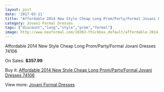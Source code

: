 ```yaml
---
layout: post
date: '2017-03-11'
title: "Affordable 2014 New Style Cheap Long Prom/Party/Formal Jovani Dresses 74106"
category: Jovani Formal Dresses
tags: ["discount","long","style","prom","formal"]
image: http://www.neoformal.com/10363-thickbox_default/affordable-2014-new-style-cheap-long-prom-party-formal-jovani-dresses-74106.jpg
---
```

Affordable 2014 New Style Cheap Long Prom/Party/Formal Jovani Dresses 74106

On Sales: **$357.99**
<a href="https://www.neoformal.com/en/jovani-formal-dresses-2014/3595-affordable-2014-new-style-cheap-long-prom-party-formal-jovani-dresses-74106.html"><amp-img layout="responsive" width="600" height="600" src="//www.neoformal.com/10363-thickbox_default/affordable-2014-new-style-cheap-long-prom-party-formal-jovani-dresses-74106.jpg" alt="Affordable 2014 New Style Cheap Long Prom/Party/Formal Jovani Dresses 74106 0" /></a>
<a href="https://www.neoformal.com/en/jovani-formal-dresses-2014/3595-affordable-2014-new-style-cheap-long-prom-party-formal-jovani-dresses-74106.html"><amp-img layout="responsive" width="600" height="600" src="//www.neoformal.com/10364-thickbox_default/affordable-2014-new-style-cheap-long-prom-party-formal-jovani-dresses-74106.jpg" alt="Affordable 2014 New Style Cheap Long Prom/Party/Formal Jovani Dresses 74106 1" /></a>

Buy it: [Affordable 2014 New Style Cheap Long Prom/Party/Formal Jovani Dresses 74106](https://www.neoformal.com/en/jovani-formal-dresses-2014/3595-affordable-2014-new-style-cheap-long-prom-party-formal-jovani-dresses-74106.html "Affordable 2014 New Style Cheap Long Prom/Party/Formal Jovani Dresses 74106")

View more: [Jovani Formal Dresses](https://www.neoformal.com/en/49-jovani-formal-dresses-2014 "Jovani Formal Dresses")